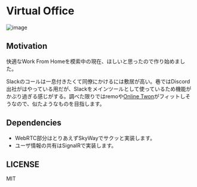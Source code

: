 # Virtual Office

![image](https://user-images.githubusercontent.com/1011232/79879948-52bf8f00-842a-11ea-9b5b-53676965855a.png)

## Motivation

快適なWork From Homeを模索中の現在、ほしいと思ったので作り始めました。

Slackのコールは一息付きたくて同僚にかけるには敷居が高い。巷ではDiscord出社がはやっている用だが、Slackをメインツールとして使っているため機能がかぶり過ぎる感じがする。調べた限りではremoや[Online Twon](https://hn.town.siempre.io/)がフィットしそうなので、似たようなものを目指します。

## Dependencies

+ WebRTC部分はとりあえずSkyWayでサクッと実装します。
+ ユーザ情報の共有はSignalRで実装します。

## LICENSE

MIT